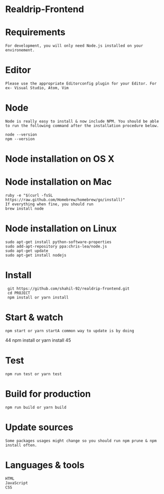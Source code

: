 # Realdrip-Frontend

# Requirements

	For development, you will only need Node.js installed on your environement.

# Editor
	Please use the appropriate Editorconfig plugin for your Editor. For ex- Visual Studio, Atom, Vim

# Node
	Node is really easy to install & now include NPM. You should be able to run the following command after the installation procedure below.

 	node --version
 	npm --version

# Node installation on OS X
# Node installation on Mac
	ruby -e "$(curl -fsSL https://raw.github.com/Homebrew/homebrew/go/install)"
	If everything when fine, you should run
	brew install node

# Node installation on Linux
	sudo apt-get install python-software-properties
	sudo add-apt-repository ppa:chris-lea/node.js
	sudo apt-get update
	sudo apt-get install nodejs

# Install
	 git https://github.com/shahil-92/realdrip-frontend.git
	 cd PROJECT
	 npm install or yarn install

# Start & watch
	npm start or yarn startA common way to update is by doing
44
        npm install or yarn install
45


# Test
	npm run test or yarn test

# Build for production
	npm run build or yarn build

# Update sources
	Some packages usages might change so you should run npm prune & npm install often.
# Languages & tools
    HTML 
    JavaScript
    CSS
